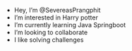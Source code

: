 - Hey, I’m @SevereasPrangphit
- I’m interested in Harry potter
- I’m currently learning Java Springboot
- I’m looking to collaborate 
- I like solving challenges 

<!---
SevereasPrangphit/SevereasPrangphit is a ✨ special ✨ repository because its `README.md` (this file) appears on your GitHub profile.
You can click the Preview link to take a look at your changes.
--->
